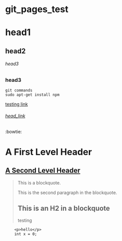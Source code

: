 # git_pages_test
# head1
## head2
###### head3
### head3
```
git commands
sudo apt-get install npm
```
[testing link](https://www.google.com)

###### [head_link](https://www.facebook.com)

:bowtie:

A First Level Header
====================
[A Second Level Header](https://www.google.com)
---------------------

> This is a blockquote.
> 
> This is the second paragraph in the blockquote.
>
> ## This is an H2 in a blockquote
> <p>testing</p>

        <p>hello</p>
        int x = 0;

